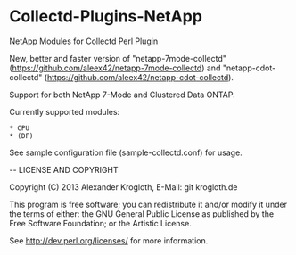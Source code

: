 Collectd-Plugins-NetApp
=======================

NetApp Modules for Collectd Perl Plugin

New, better and faster version of "netapp-7mode-collectd" (https://github.com/aleex42/netapp-7mode-collectd) and "netapp-cdot-collectd" (https://github.com/aleex42/netapp-cdot-collectd).

Support for both NetApp 7-Mode and Clustered Data ONTAP.

Currently supported modules:

    * CPU
    * (DF)

See sample configuration file (sample-collectd.conf) for usage.

--
LICENSE AND COPYRIGHT

Copyright (C) 2013 Alexander Krogloth, E-Mail: git <at> krogloth.de

This program is free software; you can redistribute it and/or modify it
under the terms of either: the GNU General Public License as published
by the Free Software Foundation; or the Artistic License.

See http://dev.perl.org/licenses/ for more information.
